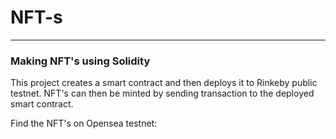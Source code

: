 # NFT-s
--------------------------
### Making NFT's using Solidity

This project creates a smart contract and then deploys it to Rinkeby public testnet. NFT's can then be minted by sending transaction to the deployed smart contract.

Find the NFT's on Opensea testnet:
